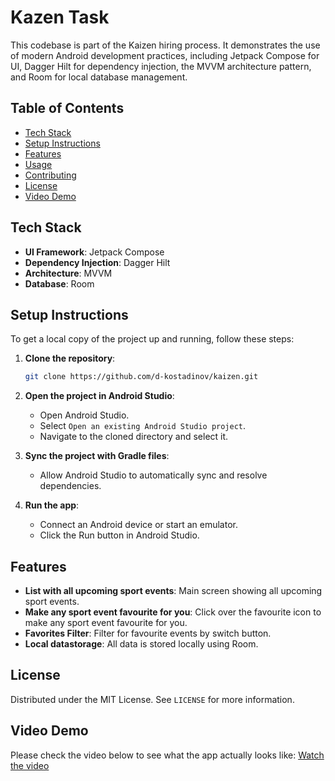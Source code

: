 # Kazen Task

This codebase is part of the Kaizen hiring process. It demonstrates the use of modern Android development practices, including Jetpack Compose for UI, Dagger Hilt for dependency injection, the MVVM architecture pattern, and Room for local database management.

## Table of Contents

- [Tech Stack](#tech-stack)
- [Setup Instructions](#setup-instructions)
- [Features](#features)
- [Usage](#usage)
- [Contributing](#contributing)
- [License](#license)
- [Video Demo](#video-demo)

## Tech Stack

- **UI Framework**: Jetpack Compose
- **Dependency Injection**: Dagger Hilt
- **Architecture**: MVVM
- **Database**: Room

## Setup Instructions

To get a local copy of the project up and running, follow these steps:

1. **Clone the repository**:
    ```sh
    git clone https://github.com/d-kostadinov/kaizen.git
    ```

2. **Open the project in Android Studio**:
    - Open Android Studio.
    - Select `Open an existing Android Studio project`.
    - Navigate to the cloned directory and select it.

3. **Sync the project with Gradle files**:
    - Allow Android Studio to automatically sync and resolve dependencies.

4. **Run the app**:
    - Connect an Android device or start an emulator.
    - Click the Run button in Android Studio.

## Features

- **List with all upcoming sport events**: Main screen showing all upcoming sport events.
- **Make any sport event favourite for you**: Click over the favourite icon to make any sport event favourite for you.
- **Favorites Filter**: Filter for favourite events by switch button.
- **Local datastorage**: All data is stored locally using Room.


## License

Distributed under the MIT License. See `LICENSE` for more information.

## Video Demo

Please check the video below to see what the app actually looks like:
[Watch the video](media/sample.mp4)
